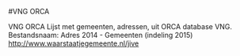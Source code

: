 #VNG ORCA

VNG ORCA Lijst met gemeenten, adressen, uit ORCA database VNG. Bestandsnaam: Adres 2014 - Gemeenten (indeling 2015) http://www.waarstaatjegemeente.nl/jive
